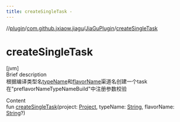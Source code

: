 ```yaml
---
title: createSingleTask -
---
```

//[plugin](../../index.md)/[com.github.jxiaow.jiagu](../index.md)/[JiaGuPlugin](index.md)/[createSingleTask](create-single-task.md)



# createSingleTask  
[jvm]  
Brief description  
根据编译类型名[typeName]()和[flavorName]()渠道名创建一个task 在"preflavorNameTypeNameBuild"中注册参数校验  
  
  
Content  
fun [createSingleTask](create-single-task.md)(project: [Project](), typeName: [String](https://kotlinlang.org/api/latest/jvm/stdlib/kotlin/-string/index.html), flavorName: [String](https://kotlinlang.org/api/latest/jvm/stdlib/kotlin/-string/index.html)?)  



